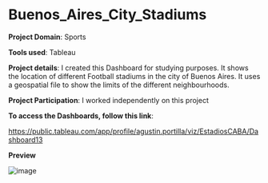 # Buenos_Aires_City_Stadiums

**Project Domain**: Sports

**Tools used**: Tableau

**Project details**: I created this Dashboard for studying purposes. It shows the location of different Football stadiums in the city of Buenos Aires. It uses a geospatial file to show the limits of the different neighbourhoods.

**Project Participation**: I worked independently on this project

**To access the Dashboards, follow this link**:

https://public.tableau.com/app/profile/agustin.portilla/viz/EstadiosCABA/Dashboard13

**Preview**

![image](https://user-images.githubusercontent.com/89322259/144761507-526b8b38-8d7b-4d64-8e7e-7ddc33db9f51.png)
